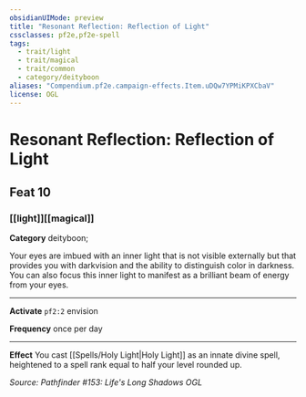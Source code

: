 ```yaml
---
obsidianUIMode: preview
title: "Resonant Reflection: Reflection of Light"
cssclasses: pf2e,pf2e-spell
tags:
  - trait/light
  - trait/magical
  - trait/common
  - category/deityboon
aliases: "Compendium.pf2e.campaign-effects.Item.uDQw7YPMiKPXCbaV"
license: OGL
---
```

# Resonant Reflection: Reflection of Light
## Feat 10
### [[light]][[magical]]

**Category** deityboon; 




Your eyes are imbued with an inner light that is not visible externally but that provides you with darkvision and the ability to distinguish color in darkness. You can also focus this inner light to manifest as a brilliant beam of energy from your eyes.

* * *

**Activate** `pf2:2` envision

**Frequency** once per day

* * *

**Effect** You cast [[Spells/Holy Light|Holy Light]] as an innate divine spell, heightened to a spell rank equal to half your level rounded up.

*Source: Pathfinder #153: Life's Long Shadows*
*OGL*